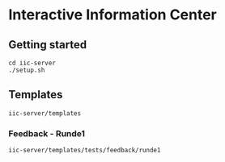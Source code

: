 # Interactive Information Center

## Getting started

```
cd iic-server
./setup.sh
```

## Templates

```
iic-server/templates
```

### Feedback - Runde1
```
iic-server/templates/tests/feedback/runde1
```